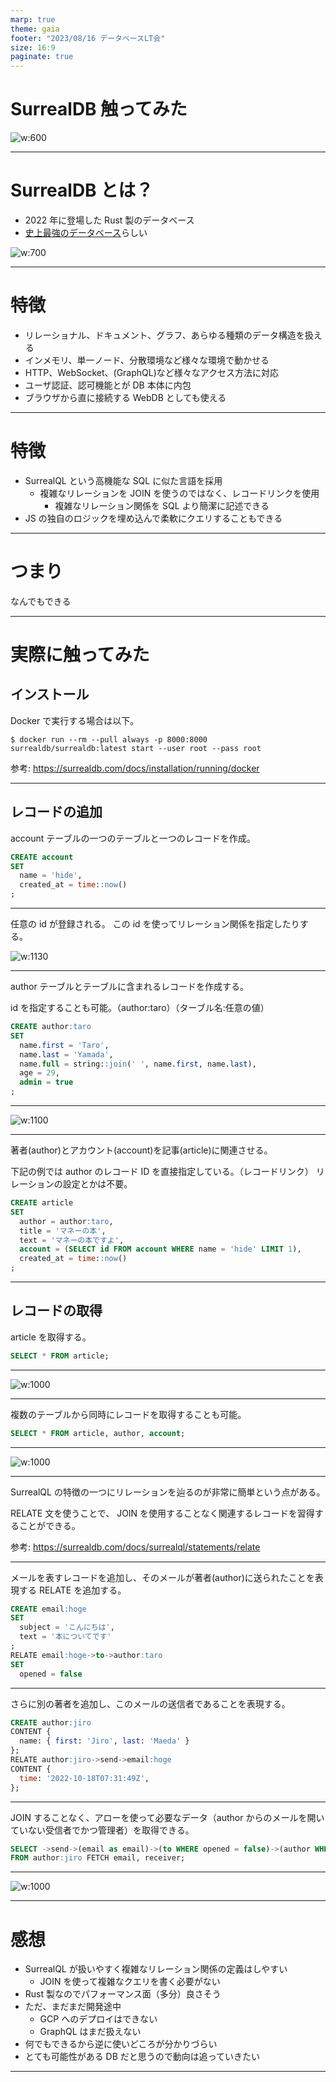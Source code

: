```yaml
---
marp: true
theme: gaia
footer: "2023/08/16 データベースLT会"
size: 16:9
paginate: true
---
```


<!--
_class: lead
_footer: ""
_paginate: false
-->

# SurrealDB 触ってみた

![w:600](surreal.png)

---

# SurrealDB とは？

- 2022 年に登場した Rust 製のデータベース
- [史上最強のデータベース](https://qiita.com/silane1001/items/795c3539675e588c2c4d)らしい

![w:700](qiita.png)

---

# 特徴

- リレーショナル、ドキュメント、グラフ、あらゆる種類のデータ構造を扱える
- インメモリ、単一ノード、分散環境など様々な環境で動かせる
- HTTP、WebSocket、(GraphQL)など様々なアクセス方法に対応
- ユーザ認証、認可機能とが DB 本体に内包
- ブラウザから直に接続する WebDB としても使える

---

# 特徴

- SurrealQL という高機能な SQL に似た言語を採用
  - 複雑なリレーションを JOIN を使うのではなく、レコードリンクを使用
    - 複雑なリレーション関係を SQL より簡潔に記述できる
- JS の独自のロジックを埋め込んで柔軟にクエリすることもできる

---

# つまり

なんでもできる

---

# 実際に触ってみた

## インストール

Docker で実行する場合は以下。

```
$ docker run --rm --pull always -p 8000:8000 surrealdb/surrealdb:latest start --user root --pass root
```

参考: https://surrealdb.com/docs/installation/running/docker

---

## レコードの追加

account テーブルの一つのテーブルと一つのレコードを作成。

```sql
CREATE account
SET
  name = 'hide',
  created_at = time::now()
;
```

---

任意の id が登録される。
この id を使ってリレーション関係を指定したりする。

![w:1130](1.png)

---

author テーブルとテーブルに含まれるレコードを作成する。

id を指定することも可能。（author:taro）（ターブル名:任意の値）

```sql
CREATE author:taro
SET
  name.first = 'Taro',
  name.last = 'Yamada',
  name.full = string::join(' ', name.first, name.last),
  age = 29,
  admin = true
;
```

---

![w:1100](2.png)

---

著者(author)とアカウント(account)を記事(article)に関連させる。

下記の例では author のレコード ID を直接指定している。（レコードリンク）
リレーションの設定とかは不要。

```sql
CREATE article
SET
  author = author:taro,
  title = 'マネーの本',
  text = 'マネーの本ですよ',
  account = (SELECT id FROM account WHERE name = 'hide' LIMIT 1),
  created_at = time::now()
;
```

---

## レコードの取得

article を取得する。

```sql
SELECT * FROM article;
```

---

![w:1000](3.png)

---

複数のテーブルから同時にレコードを取得することも可能。

```sql
SELECT * FROM article, author, account;
```

---

![w:1000](4.png)

---

SurrealQL の特徴の一つにリレーションを辿るのが非常に簡単という点がある。

RELATE 文を使うことで、 JOIN を使用することなく関連するレコードを習得することができる。

参考: https://surrealdb.com/docs/surrealql/statements/relate

---

メールを表すレコードを追加し、そのメールが著者(author)に送られたことを表現する RELATE を追加する。

```sql
CREATE email:hoge
SET
  subject = 'こんにちは',
  text = '本についてです'
;
RELATE email:hoge->to->author:taro
SET
  opened = false
```

---

さらに別の著者を追加し、このメールの送信者であることを表現する。

```sql
CREATE author:jiro
CONTENT {
  name: { first: 'Jiro', last: 'Maeda' }
};
RELATE author:jiro->send->email:hoge
CONTENT {
  time: '2022-10-18T07:31:49Z',
};
```

---

JOIN することなく、アローを使って必要なデータ（author からのメールを開いていない受信者でかつ管理者）を取得できる。

```sql
SELECT ->send->(email as email)->(to WHERE opened = false)->(author WHERE admin = true as receiver)
FROM author:jiro FETCH email, receiver;
```

---

![w:1000](5.png)

---

# 感想

- SurrealQL が扱いやすく複雑なリレーション関係の定義はしやすい
  - JOIN を使って複雑なクエリを書く必要がない
- Rust 製なのでパフォーマンス面（多分）良さそう
- ただ、まだまだ開発途中
  - GCP へのデプロイはできない
  - GraphQL はまだ扱えない
- 何でもできるから逆に使いどころが分かりづらい
- とても可能性がある DB だと思うので動向は追っていきたい

---

<!--
backgroundColor: black
paginate: false
footer: ""
-->
